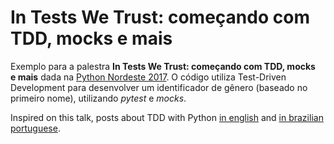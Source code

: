 # In Tests We Trust: começando com TDD, mocks e mais

Exemplo para a palestra __In Tests We Trust: começando com TDD, mocks e mais__ dada na [Python Nordeste 2017](2017.pythonnordeste.org). O código utiliza Test-Driven Development para desenvolver um identificador de gênero (baseado no primeiro nome), utilizando _pytest_ e _mocks_.

Inspired on this talk, posts about TDD with Python [in english](http://anapaulagomes.me/en/2017/09/07/In-Tests-We-Trust/) and [in brazilian portuguese](http://anapaulagomes.me/pt-br/2017/09/30/Nos-testes-nos-confiamos-TDD-com-Python/).
